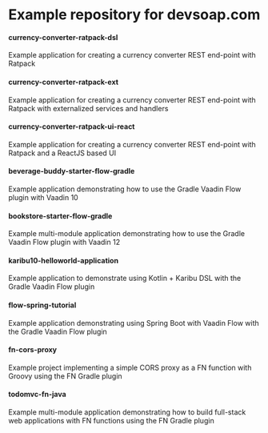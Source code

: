 # Example repository for devsoap.com

#### 	currency-converter-ratpack-dsl
Example application for creating a currency converter REST end-point with Ratpack

#### 	currency-converter-ratpack-ext
Example application for creating a currency converter REST end-point with Ratpack with externalized services and handlers

#### currency-converter-ratpack-ui-react
Example application for creating a currency converter REST end-point with Ratpack and a ReactJS based UI

#### beverage-buddy-starter-flow-gradle
Example application demonstrating how to use the Gradle Vaadin Flow plugin with Vaadin 10

#### bookstore-starter-flow-gradle
Example multi-module application demonstrating how to use the Gradle Vaadin Flow plugin with Vaadin 12

#### karibu10-helloworld-application
Example application to demonstrate using Kotlin + Karibu DSL with the Gradle Vaadin Flow plugin

#### flow-spring-tutorial
Example application demonstrating using Spring Boot with Vaadin Flow with the Gradle Vaadin Flow plugin

#### fn-cors-proxy
Example project implementing a simple CORS proxy as a FN function with Groovy using the FN Gradle plugin

#### todomvc-fn-java
Example multi-module application demonstrating how to build full-stack web applications with FN functions using the FN Gradle plugin
